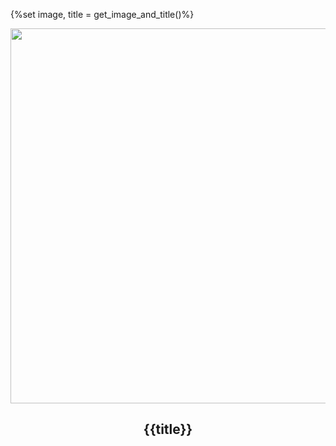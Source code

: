 {%set image, title = get_image_and_title()%}

<p align="center">
  <img width="600" src="{{image}}">
</p>

<center><h2>{{title}}</h2></center>
